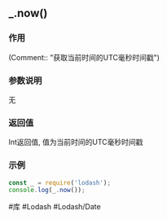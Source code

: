 ## \_.now()
### 作用
(Comment:: "获取当前时间的UTC毫秒时间戳")

### 参数说明
无

### 返回值
Int返回值, 值为当前时间的UTC毫秒时间戳

### 示例
```javascript
const _ = require('lodash');
console.log(_.now());
```

#库 #Lodash #Lodash/Date 